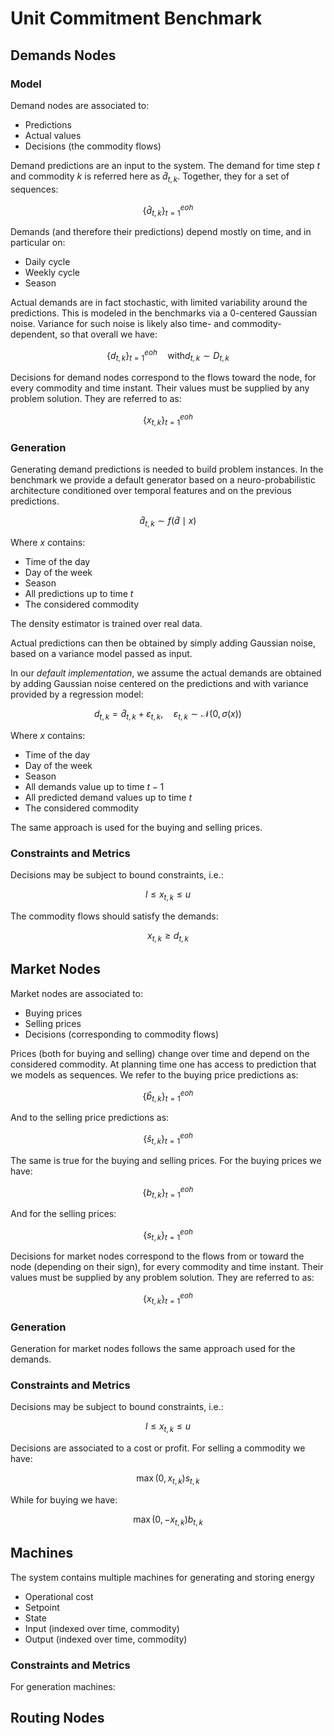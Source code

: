 # Unit Commitment Benchmark

## Demands Nodes

### Model

Demand nodes are associated to:

* Predictions
* Actual values
* Decisions (the commodity flows)

Demand predictions are an input to the system. The demand for time step $t$ and commodity $k$ is referred here as $\hat{d}_{t,k}$. Together, they for a set of sequences:

$$\{\hat{d}_{t,k}\}_{t=1}^{eoh}$$

Demands (and therefore their predictions) depend mostly on time, and in particular on:

* Daily cycle
* Weekly cycle
* Season


Actual demands are in fact stochastic, with limited variability around the predictions. This is modeled in the benchmarks via a 0-centered Gaussian noise. Variance for such noise is likely also time- and commodity-dependent, so that overall we have:

$$\{d_{t,k}\}_{t=1}^{eoh} \quad \text{with} d_{t,k} \sim D_{t,k}$$

Decisions for demand nodes correspond to the flows toward the node, for every commodity and time instant. Their values must be supplied by any problem solution. They are referred to as:

$$\{x_{t,k}\}_{t=1}^{eoh}$$


### Generation

Generating demand predictions is needed to build problem instances. In the benchmark we provide a default generator based on a neuro-probabilistic architecture conditioned over temporal features and on the previous predictions.

$$\hat{d}_{t,k} \sim f(\hat{d} \mid x)$$

Where $x$ contains:

* Time of the day
* Day of the week
* Season
* All predictions up to time $t$
* The considered commodity

The density estimator is trained over real data.

Actual predictions can then be obtained by simply adding Gaussian noise, based on a variance model passed as input.

In our _default implementation_, we assume the actual demands are obtained by adding Gaussian noise centered on the predictions and with variance provided by a regression model:

$$d_{t,k} = \hat{d}_{t,k} + \varepsilon_{t,k}, \quad \varepsilon_{t,k} \sim \mathcal{N}(0, \sigma(x))$$

Where $x$ contains:

* Time of the day
* Day of the week
* Season
* All demands value up to time $t-1$
* All predicted demand values up to time $t$
* The considered commodity

The same approach is used for the buying and selling prices.

### Constraints and Metrics

Decisions may be subject to bound constraints, i.e.:

$$l \leq x_{t,k} \leq u$$

The commodity flows should satisfy the demands:

$$x_{t,k} \geq d_{t,k} $$


## Market Nodes

Market nodes are associated to:

* Buying prices
* Selling prices
* Decisions (corresponding to commodity flows)

Prices (both for buying and selling) change over time and depend on the considered commodity. At planning time one has access to prediction that we models as sequences. We refer to the buying price predictions as:

$$\{\hat{b}_{t,k} \}_{t=1}^{eoh}$$

And to the selling price predictions as:

$$\{\hat{s}_{t,k} \}_{t=1}^{eoh}$$


The same is true for the  buying and selling prices. For the buying prices we have:

$$\{b_{t,k} \}_{t=1}^{eoh}$$

And for the selling prices:

$$\{s_{t,k} \}_{t=1}^{eoh}$$

Decisions for market nodes correspond to the flows from or toward the node (depending on their sign), for every commodity and time instant. Their values must be supplied by any problem solution. They are referred to as:

$$\{x_{t,k}\}_{t=1}^{eoh}$$

### Generation

Generation for market nodes follows the same approach used for the demands.

### Constraints and Metrics

Decisions may be subject to bound constraints, i.e.:

$$l \leq x_{t,k} \leq u$$

Decisions are associated to a cost or profit. For selling a commodity we have:

$$\max(0, x_{t,k}) s_{t,k}$$

While for buying we have:

$$\max(0, -x_{t,k}) b_{t,k}$$


## Machines

The system contains multiple machines for generating and storing energy

* Operational cost
* Setpoint
* State
* Input (indexed over time, commodity)
* Output (indexed over time, commodity)


### Constraints and Metrics

For generation machines:


## Routing Nodes

